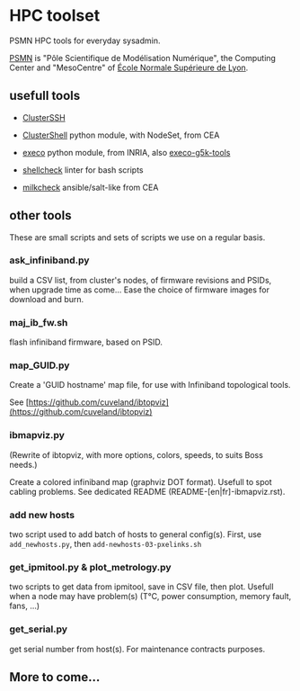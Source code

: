 # HPC toolset

PSMN HPC tools for everyday sysadmin.

[PSMN](http://www.ens-lyon.fr/PSMN/) is "Pôle Scientifique de Modélisation Numérique", the Computing Center and "MesoCentre" of [École Normale Supérieure de Lyon](http://www.ens-lyon.fr/en/).

## usefull tools

- [ClusterSSH](https://github.com/duncs/clusterssh)

- [ClusterShell](https://github.com/cea-hpc/clustershell) python module, with 
  NodeSet, from CEA

- [execo](http://execo.gforge.inria.fr/doc/latest-stable/) python module, from 
  INRIA, also [execo-g5k-tools](https://github.com/lpouillo/execo-g5k-tools)

- [shellcheck](https://github.com/koalaman/shellcheck) linter for bash scripts

- [milkcheck](https://github.com/cea-hpc/milkcheck) ansible/salt-like from CEA

## other tools

These are small scripts and sets of scripts we use on a regular basis.

### ask_infiniband.py

build a CSV list, from cluster's nodes, of firmware revisions and PSIDs, when 
upgrade time as come... Ease the choice of firmware images for download and burn.

### maj_ib_fw.sh

flash infiniband firmware, based on PSID.

### map_GUID.py

Create a 'GUID hostname' map file, for use with Infiniband topological tools.

See [https://github.com/cuveland/ibtopviz](https://github.com/cuveland/ibtopviz)

### ibmapviz.py

(Rewrite of ibtopviz, with more options, colors, speeds, to suits Boss needs.)

Create a colored infiniband map (graphviz DOT format). Usefull to spot cabling problems. See dedicated README (README-[en|fr]-ibmapviz.rst).

### add new hosts

two script used to add batch of hosts to general config(s). First, use `add_newhosts.py`, then `add-newhosts-03-pxelinks.sh`

### get_ipmitool.py & plot_metrology.py

two scripts to get data from ipmitool, save in CSV file, then plot. Usefull when a node may have problem(s) (T°C, power consumption, memory fault, fans, ...)

### get_serial.py

get serial number from host(s). For maintenance contracts purposes.

## More to come...
